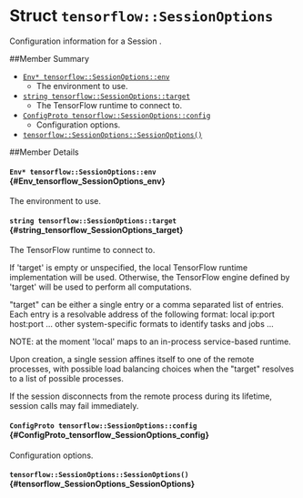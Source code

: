 # Struct `tensorflow::SessionOptions`

Configuration information for a Session .



##Member Summary

* [`Env* tensorflow::SessionOptions::env`](#Env_tensorflow_SessionOptions_env)
  * The environment to use.
* [`string tensorflow::SessionOptions::target`](#string_tensorflow_SessionOptions_target)
  * The TensorFlow runtime to connect to.
* [`ConfigProto tensorflow::SessionOptions::config`](#ConfigProto_tensorflow_SessionOptions_config)
  * Configuration options.
* [`tensorflow::SessionOptions::SessionOptions()`](#tensorflow_SessionOptions_SessionOptions)

##Member Details

#### `Env* tensorflow::SessionOptions::env` {#Env_tensorflow_SessionOptions_env}

The environment to use.



#### `string tensorflow::SessionOptions::target` {#string_tensorflow_SessionOptions_target}

The TensorFlow runtime to connect to.

If &apos;target&apos; is empty or unspecified, the local TensorFlow runtime implementation will be used. Otherwise, the TensorFlow engine defined by &apos;target&apos; will be used to perform all computations.

"target" can be either a single entry or a comma separated list of entries. Each entry is a resolvable address of the following format: local ip:port host:port ... other system-specific formats to identify tasks and jobs ...

NOTE: at the moment &apos;local&apos; maps to an in-process service-based runtime.

Upon creation, a single session affines itself to one of the remote processes, with possible load balancing choices when the "target" resolves to a list of possible processes.

If the session disconnects from the remote process during its lifetime, session calls may fail immediately.

#### `ConfigProto tensorflow::SessionOptions::config` {#ConfigProto_tensorflow_SessionOptions_config}

Configuration options.



#### `tensorflow::SessionOptions::SessionOptions()` {#tensorflow_SessionOptions_SessionOptions}




